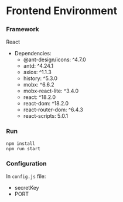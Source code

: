 # Frontend Environment
### Framework
React
+ Dependencies:
  + @ant-design/icons: ^4.7.0
  + antd: ^4.24.1
  + axios: ^1.1.3
  + history: ^5.3.0
  + mobx: ^6.6.2
  + mobx-react-lite: ^3.4.0
  + react: ^18.2.0
  + react-dom: ^18.2.0
  + react-router-dom: ^6.4.3
  + react-scripts: 5.0.1
### Run
```shell
npm install
npm run start
```
### Configuration
In `config.js` file:
+ secretKey
+ PORT
